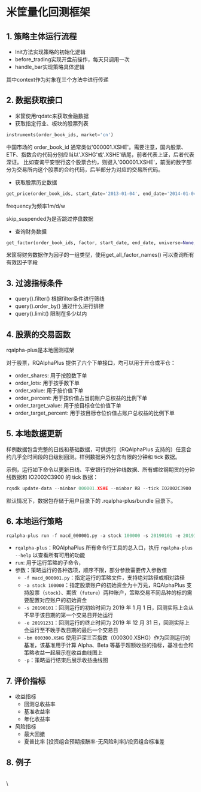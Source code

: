 # 米筐量化回测框架

## 1. 策略主体运行流程

* Init方法实现策略的初始化逻辑
* before\_trading实现开盘前操作，每天只调用一次
* handle\_bar实现策略具体逻辑

其中context作为对象在三个方法中进行传递



## 2. 数据获取接口

* 米筐使用rqdatc来获取金融数据
* 获取指定行业、板块的股票列表

```python
instruments(order_book_ids, market='cn')
```

中国市场的 order\_book\_id 通常类似'000001.XSHE'。需要注意，国内股票、ETF、指数合约代码分别应当以'.XSHG'或'.XSHE'结尾，前者代表上证，后者代表深证。 比如查询平安银行这个股票合约，则键入'000001.XSHE'，前面的数字部分为交易所内这个股票的合约代码，后半部分为对应的交易所代码。

* 获取股票历史数据

```python
get_price(order_book_ids, start_date='2013-01-04', end_date='2014-01-04', frequency='1d', fields=None, adjust_type='pre', skip_suspended =False, market='cn', expect_df=True,time_slice=None)
```

frequency为频率1m/d/w

skip\_suspended为是否跳过停盘数据

* 查询财务数据

```python
get_factor(order_book_ids, factor, start_date, end_date, universe=None,expect_df=True)
```

米筐将财务数据作为因子的一组类型，使用get\_all\_factor\_names() 可以查询所有有效因子字段



## 3. 过滤指标条件

* query().filter() 根据filter条件进行筛线
* query().order\_by() 通过什么进行排律
* query().limit() 限制在多少以内



## 4. 股票的交易函数

rqalpha-plus是本地回测框架

对于股票，RQAlphaPlus 提供了六个下单接口，均可以用于开仓或平仓：

* order\_shares: 用于按股数下单
* order\_lots: 用于按手数下单
* order\_value: 用于按价值下单
* order\_percent: 用于按价值占当前账户总权益的比例下单
* order\_target\_value: 用于按目标仓位价值下单
* order\_target\_percent: 用于按目标仓位价值占账户总权益的比例下单



## 5. 本地数据更新

样例数据包含完整的日线和基础数据，可供运行（RQAlphaPlus 支持的）任意合约几乎全时间段的日级别回测。样例数据另外包含有限的分钟和 tick 数据。

示例，运行如下命令以更新日线、平安银行的分钟线数据、所有螺纹钢期货的分钟线数据和 IO2002C3900 的 tick 数据：

```python
rqsdk update-data --minbar 000001.XSHE --minbar RB --tick IO2002C3900
```

默认情况下，数据包存储于用户目录下的 .rqalpha-plus/bundle 目录下。



## 6. 本地运行策略

```python
rqalpha-plus run -f macd_000001.py -a stock 100000 -s 20190101 -e 20191231 -bm 000300.XSHG -p
```

* `rqalpha-plus`：RQAlphaPlus 所有命令行工具的总入口，执行 `rqalpha-plus --help` 以查看所有可用的功能
* `run`: 用于运行策略的子命令，
* 参数：策略运行的各种选项，顺序不限，部分参数需要传入参数值
  * `-f macd_000001.py`：指定运行的策略文件，支持绝对路径或相对路径
  * `-a stock 100000`：指定股票账户的初始资金为十万元，RQAlphaPlus 支持股票（`stock`）、期货（`future`）两种账户，策略交易不同品种的标的需要配置对应账户的初始资金
  * `-s 20190101`：回测运行的初始时间为 2019 年 1 月 1 日，回测实际上会从不早于该日期的第一个交易日开始运行
  * `-e 20191231`：回测运行的终止时间为 2019 年 12 月 31 日，回测实际上会运行至不晚于改日期的最后一个交易日
  * `-bm 000300.XSHG` 使用沪深三百指数（000300.XSHG）作为回测运行的基准，该基准用于计算 Alpha、Beta 等基于超额收益的指标，基准也会和策略收益一起展示在收益曲线图上
  * `-p`：策略运行结束后展示收益曲线图

## 7. 评价指标

* 收益指标
  * 回测总收益率
  * 基准收益率
  * 年化收益率
* 风险指标
  * 最大回撤
  * 夏普比率 \[投资组合预期报酬率-无风险利率]/投资组合标准差



## 8. 例子



\
\
